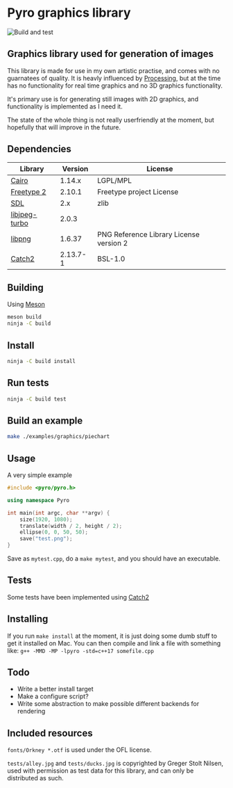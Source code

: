 # Pyro graphics library

![Build and test](https://github.com/gregersn/Pyro/workflows/Build%20and%20test/badge.svg?branch=master)

## Graphics library used for generation of images

This library is made for use in my own artistic practise, and comes with no guarnatees of quality.
It is heavly influenced by [Processing](https://processing.org/), but at the time has no functionality for real time graphics and no 3D graphics functionality.

It's primary use is for generating still images with 2D graphics, and functionality is implemented as I need it.

The state of the whole thing is not really userfriendly at the moment, but hopefully that will improve in the future.

## Dependencies

| Library                                             | Version  | License                                 |
| --------------------------------------------------- | -------- | --------------------------------------- |
| [Cairo](https://www.cairographics.org/)             | 1.14.x   | LGPL/MPL                                |
| [Freetype 2](https://www.freetype.org/)             | 2.10.1   | Freetype project License                |
| [SDL](https://www.libsdl.org/)                      | 2.x      | zlib                                    |
| [libjpeg-turbo](https://libjpeg-turbo.org/)         | 2.0.3    |                                         |
| [libpng](http://www.libpng.org/pub/png/libpng.html) | 1.6.37   | PNG Reference Library License version 2 |
| [Catch2](https://github.com/catchorg/Catch2)        | 2.13.7-1 | BSL-1.0                                 |

## Building

Using [Meson](https://mesonbuild.com/)

```bash
meson build
ninja -C build
```

## Install

```bash
ninja -C build install
```

## Run tests

```bash
ninja -C build test
```

## Build an example

```bash
make ./examples/graphics/piechart
```

## Usage

A very simple example

```c++
#include <pyro/pyro.h>

using namespace Pyro

int main(int argc, char **argv) {
    size(1920, 1080);
    translate(width / 2, height / 2);
    ellipse(0, 0, 50, 50);
    save("test.png");
}
```

Save as `mytest.cpp`, do a `make mytest`, and you should have an executable.

## Tests

Some tests have been implemented using [Catch2](https://github.com/catchorg/Catch2)

## Installing

If you run `make install` at the moment, it is just doing some dumb stuff to get it installed on Mac.
You can then compile and link a file with something like:
`g++ -MMD -MP -lpyro -std=c++17 somefile.cpp`

## Todo

- Write a better install target
- Make a configure script?
- Write some abstraction to make possible different backends for rendering

## Included resources

`fonts/Orkney *.otf` is used under the OFL license.

`tests/alley.jpg` and `tests/ducks.jpg` is copyrighted by Greger Stolt Nilsen, used with permission as test data for this library, and can only be distributed as such.
